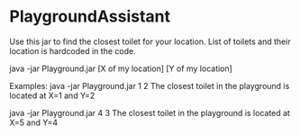 # PlaygroundAssistant 
Use this jar to find the closest toilet for your location.
List of toilets and their location is hardcoded in the code.

java -jar Playground.jar [X of my location] [Y of my location]

Examples:
java -jar Playground.jar 1 2
The closest toilet in the playground is located at X=1 and Y=2

java -jar Playground.jar 4 3
The closest toilet in the playground is located at X=5 and Y=4
